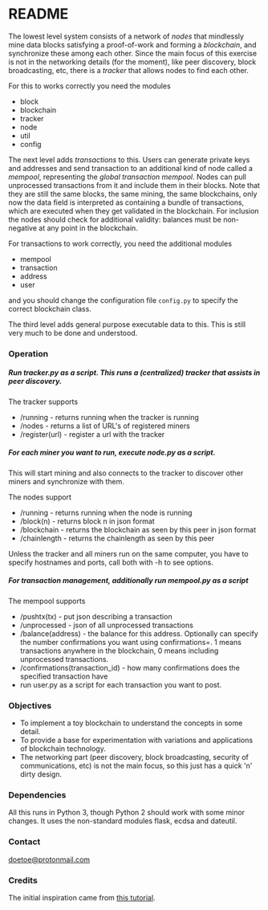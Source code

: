 # README #

The lowest level system consists of a network of *nodes* that mindlessly mine data blocks satisfying a proof-of-work and forming a *blockchain*, and synchronize these among each other. Since the main focus of this exercise is not in the networking details (for the moment), like peer discovery, block broadcasting, etc, there is a *tracker* that allows nodes to find each other.

For this to works correctly you need the modules

* block
* blockchain
* tracker
* node
* util
* config

The next level adds *transactions* to this. Users can generate private keys and addresses and send transaction to an additional kind of node called a *mempool*, representing the *global transaction mempool*. Nodes can pull unprocessed transactions from it and include them in their blocks. Note that they are still the same blocks, the same mining, the same blockchains, only now the data field is interpreted as containing a bundle of transactions, which are executed when they get validated in the blockchain. For inclusion the nodes should check for additional validity: balances must be non-negative at any point in the blockchain.

For transactions to work correctly, you need the additional modules

* mempool
* transaction
* address
* user

and you should change the configuration file `config.py` to specify the correct blockchain class.

The third level adds general purpose executable data to this. This is still very much to be done and understood.

### Operation ###

##### Run tracker.py as a script. This runs a (centralized) tracker that assists in peer discovery. 

The tracker supports

* /running         - returns running when the tracker is running
* /nodes           - returns a list of URL's of registered miners
* /register(url)   - register a url with the tracker

##### For each miner you want to run, execute node.py as a script.

This will start mining and also connects to the tracker to discover other miners and synchronize with them.

The nodes support
  
  * /running      - returns running when the node is running
  * /block(n)     - returns block n in json format
  * /blockchain   - returns the blockchain as seen by this peer in json format
  * /chainlength  - returns the chainlength as seen by this peer

Unless the tracker and all miners run on the same computer, you have to specify hostnames and ports, call both with -h to see options.

##### For transaction management, additionally run mempool.py as a script

The mempool supports

* /pushtx(tx)       - put json describing a transaction
* /unprocessed      - json of all unprocessed transactions
* /balance(address) - the balance for this address. Optionally can specify the number confirmations you want using confirmations=<n>.
		      1 means transactions anywhere in the blockchain, 0 means including unprocessed transactions.
* /confirmations(transaction_id)  - how many confirmations does the specified transaction have
* run user.py as a script for each transaction you want to post.

### Objectives ###

* To implement a toy blockchain to understand the concepts in some detail.
* To provide a base for experimentation with variations and applications of blockchain technology.
* The networking part (peer discovery, block broadcasting, security of communications, etc) is not the main focus, so this just has a quick 'n' dirty design. 

### Dependencies ###

All this runs in Python 3, though Python 2 should work with some minor changes. It uses the non-standard modules flask, ecdsa and dateutil.

### Contact ###

doetoe@protonmail.com

### Credits ###

The initial inspiration came from [this tutorial](https://bigishdata.com/2017/10/17/write-your-own-blockchain-part-1-creating-storing-syncing-displaying-mining-and-proving-work/).
